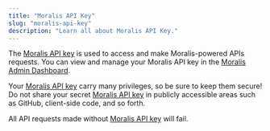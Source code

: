 ```yaml
---
title: "Moralis API Key"
slug: "moralis-api-key"
description: "Learn all about Moralis API Key."
---
```

The [Moralis API key](/docs/quickstart#step-2-get-api-key) is used to access and make Moralis-powered APIs requests. You can view and manage your Moralis API key in the [Moralis Admin Dashboard](https://admin.moralis.io).

Your [Moralis API key](/docs/quickstart#step-2-get-api-key) carry many privileges, so be sure to keep them secure! Do not share your secret [Moralis API key](/docs/quickstart#step-2-get-api-key) in publicly accessible areas such as GitHub, client-side code, and so forth.

All API requests made without [Moralis API key](/docs/quickstart#step-2-get-api-key) will fail.